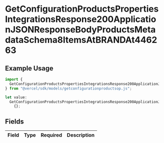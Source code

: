 # GetConfigurationProductsPropertiesIntegrationsResponse200ApplicationJSONResponseBodyProductsMetadataSchema8ItemsAtBRANDAt446263

## Example Usage

```typescript
import {
  GetConfigurationProductsPropertiesIntegrationsResponse200ApplicationJSONResponseBodyProductsMetadataSchema8ItemsAtBRANDAt446263,
} from "@vercel/sdk/models/getconfigurationproductsop.js";

let value:
  GetConfigurationProductsPropertiesIntegrationsResponse200ApplicationJSONResponseBodyProductsMetadataSchema8ItemsAtBRANDAt446263 =
    {};
```

## Fields

| Field       | Type        | Required    | Description |
| ----------- | ----------- | ----------- | ----------- |